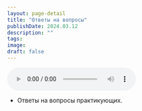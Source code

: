 ```yaml
---
layout: page-detail
title: "Ответы на вопросы"
publishDate: 2024.03.12
description: ""
tags:
image:
draft: false
---
```


<audio title="2024.03.12 - Ответы на вопросы.mp3" src="https://filer-api.advayta.org/v1.0/public/files/74633" controls=""></audio>

* Ответы на вопросы практикующих.

  
